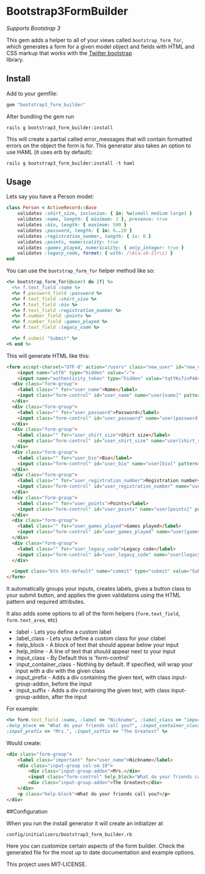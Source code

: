 # Bootstrap3FormBuilder

*Supports Bootstrap 3* 

This gem adds a helper to all of your views called `bootstrap_form_for`, which generates a form for a given model object
and fields with HTML and CSS markup that works with the [Twitter bootstrap](http://getbootstrap.com/)  
library.

## Install
Add to your gemfile:

```ruby
gem "bootstrap3_form_builder"
```

After bundling the gem run 

```console
rails g bootstrap3_form_builder:install
```

This will create a partial called error_messages that will contain formatted errors on the object the form is for. This
generator also takes an option to use HAML (it uses erb by default):

```console
rails g bootstrap3_form_builder:install -t haml
```

## Usage

Lets say you have a Person model:

```ruby
class Person < ActiveRecord::Base
	validates :shirt_size, inclusion: { in: %w(small medium large) }
	validates :name, length: { minimum: 2 }, presence: true
	validates :bio, length: { maximum: 500 }
	validates :password, length: { in: 6..20 }
	validates :registration_number, length: { is: 6 }
	validates :points, numericality: true
	validates :games_played, numericality: { only_integer: true }
	validates :legacy_code, format: { with: /\A[a-zA-Z]+\z/ }
end
```

You can use the `bootstrap_form_for` helper method like so:

```ruby
<%= bootstrap_form_for(@user) do |f| %>
  <%= f.text_field :name %>
  <%= f.password_field :password %>
  <%= f.text_field :shirt_size %>
  <%= f.text_field :bio %>
  <%= f.text_field :registration_number %>
  <%= f.number_field :points %>
  <%= f.number_field :games_played %>
  <%= f.text_field :legacy_code %>

  <%= f.submit "Submit" %>
<% end %>
```

This will generate HTML like this:

```html
<form accept-charset="UTF-8" action="/users" class="new_user" id="new_user" method="post"><div style="margin:0;padding:0;display:inline">
	<input name="utf8" type="hidden" value="✓">
	<input name="authenticity_token" type="hidden" value="tqtYKs7inP4AvZdQKYYCcTbEvvAgJ/VLy4hmj2BclMo="></div>
  <div class="form-group">
  	<label class="" for="user_name">Name</label>
  	<input class="form-control" id="user_name" name="user[name]" pattern=".{2,}" required="required" title="Name - 2 characters minimum" type="text">
  </div>
  <div class="form-group">
  	<label class="" for="user_password">Password</label>
  	<input class="form-control" id="user_password" name="user[password]" pattern=".{6,20}" title="Password - 6 to 20 characters" type="password">
  </div>
  <div class="form-group">
  	<label class="" for="user_shirt_size">Shirt size</label>
  	<input class="form-control" id="user_shirt_size" name="user[shirt_size]" pattern="(small|medium|large)" title="Shirt size - Must be one of the following: small, medium, large" type="text">
  </div>
  <div class="form-group">
  	<label class="" for="user_bio">Bio</label>
  	<input class="form-control" id="user_bio" name="user[bio]" pattern=".{0,500}" title="Bio - 500 characters maximum" type="text">
  </div>
  <div class="form-group">
  	<label class="" for="user_registration_number">Registration number</label>
  	<input class="form-control" id="user_registration_number" name="user[registration_number]" pattern=".{6,6}" title="Registration number - Must be exactly 6 characters" type="text">
  </div>
  <div class="form-group">
  	<label class="" for="user_points">Points</label>
  	<input class="form-control" id="user_points" name="user[points]" pattern="\d*" step="any" title="Points" type="number">
  </div>
  <div class="form-group">
  	<label class="" for="user_games_played">Games played</label>
  	<input class="form-control" id="user_games_played" name="user[games_played]" pattern="\d*" step="1" title="Games played" type="number">
  </div>
  <div class="form-group">
  	<label class="" for="user_legacy_code">Legacy code</label>
  	<input class="form-control" id="user_legacy_code" name="user[legacy_code]" pattern="\A[a-zA-Z]+\z" title="Legacy code is not a valid format" type="text">
  </div>

  <input class="btn btn-default" name="commit" type="submit" value="Submit">
</form>
```

It automatically groups your inputs, creates labels, gives a button class to your submit button, and applies the given validations using the HTML pattern and required attributes.

It also adds some options to all of the form helpers (`form.text_field`, `form.text_area`, etc)

* :label - Lets you define a custom label
* :label_class - Lets you define a custom class for your clabel
* :help_block - A block of text that should appear below your input
* :help_inline - A line of text that should appear next to your input
* :input_class - By Default this is 'form-control'
* :input_container_class - Nothing by default. If specified, will wrap your input with a div with the given class
* :input_prefix - Adds a div containing the given text, with class input-group-addon, before the input
* :input_suffix - Adds a div containing the given text, with class input-group-addon, after the input

For example:

```ruby
<%= form.text_field :name, :label => "Nickname", :label_class => "important", 
:help_block => "What do your friends call you?", :input_container_class => "col-sm-10", 
:input_prefix => "Mrs.", :input_suffix => "The Greatest" %>
```

Would create:

```html
<div class="form-group">
	<label class="important" for="user_name">Nickname</label>
	<div class="input-group col-sm-10">
		<div class="input-group-addon">Mrs.</div>
		<input class="form-control" help_block="What do your friends call you?" id="user_name" input_container_class="col-sm-10" input_prefix="Mrs." input_suffix="The Greatest" label="Nickname" label_class="important" name="user[name]" pattern=".{2,}" required="required" title="Nickname - 2 characters minimum" type="text">
		<div class="input-group-addon">The Greatest</div>
	</div>
	<p class="help-block">What do your friends call you?</p>
</div>
```

##Configuration

When you run the install generator it will create an initializer at 

```console
config/initializers/bootstrap3_form_builder.rb
```

Here you can customize certain aspects of the form builder. Check the generated file for the most up to date documentation
and example options.



This project uses MIT-LICENSE.